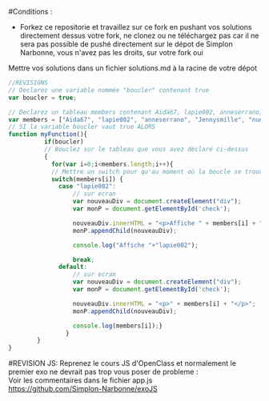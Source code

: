 #Conditions :
- Forkez ce repositorie et travaillez sur ce fork en pushant vos solutions directement dessus votre fork, ne clonez ou ne téléchargez pas car il ne sera pas possible de pushé directement sur le dépot de Simplon Narbonne, vous n'avez pas les droits, sur votre fork oui  

Mettre vos solutions dans un fichier solutions.md à la racine de votre dépot
```javascript
//REVISIONS
// Declarez une variable nommée "boucler" contenant true
var boucler = true;

// Declarez un tableau members contenant Aida67, lapie002, anneserrano, Jennysmille, nunkabuk, RCosson, kaonb-ax, FerEmilie, crazychouwi, KiluaZoldyc, patatobeur, Sam11360, elo062, hermeline, Biciclet,
var members = ["Aida67", "lapie002", "anneserrano", "Jennysmille", "nunkabuk", "RCosson", "kaonb-ax", "FerEmilie", "crazychouwi", "KiluaZoldyc", "patatobeur", "Sam11360", "elo062", "hermeline", "Biciclet"];
// SI la variable boucler vaut true ALORS
function myFunction(){
          if(boucler)
          // Bouclez sur le tableau que vous avez déclaré ci-dessus
          {
            for(var i=0;i<members.length;i++){
            // Mettre un switch pour qu'au moment où la boucle se trouve sur votre pseudo cela ajoute "Affiche " devant votre pseudo dans la console et sur l'écran et par defaut seulement le pseudo des autres
            switch(members[i]) {
              case "lapie002":
                  // sur ecran
                  var nouveauDiv = document.createElement("div");
                  var monP = document.getElementById('check');

                  nouveauDiv.innerHTML = "<p>Affiche " + members[i] + "</p>";
                  monP.appendChild(nouveauDiv);

                  console.log("Affiche "+"lapie002");

                  break;
              default:
                  // sur ecran
                  var nouveauDiv = document.createElement("div");
                  var monP = document.getElementById('check');

                  nouveauDiv.innerHTML = "<p>" + members[i] + "</p>";
                  monP.appendChild(nouveauDiv);

                  console.log(members[i]);}
                }
        }
}
```  

#REVISION JS:
Reprenez le cours JS d'OpenClass et normalement le premier exo ne devrait pas trop vous poser de probleme :  
Voir les commentaires dans le fichier app.js  
https://github.com/Simplon-Narbonne/exoJS  
